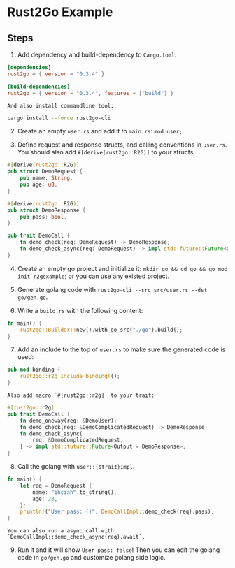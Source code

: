 # Rust2Go Example

## Steps
1. Add dependency and build-dependency to `Cargo.toml`:
```toml
[dependencies]
rust2go = { version = "0.3.4" }

[build-dependencies]
rust2go = { version = "0.3.4", features = ["build"] }
```

    And also install commandline tool:
```sh
cargo install --force rust2go-cli
```

2. Create an empty `user.rs` and add it to `main.rs`: `mod user;`.

3. Define request and response structs, and calling conventions in `user.rs`. You should also add `#[derive(rust2go::R2G)]` to your structs.
```rust
#[derive(rust2go::R2G)]
pub struct DemoRequest {
    pub name: String,
    pub age: u8,
}

#[derive(rust2go::R2G)]
pub struct DemoResponse {
    pub pass: bool,
}

pub trait DemoCall {
    fn demo_check(req: DemoRequest) -> DemoResponse;
    fn demo_check_async(req: DemoRequest) -> impl std::future::Future<Output = DemoResponse>;
}
```

4. Create an empty go project and initialize it: `mkdir go && cd go && go mod init r2gexample`; or you can use any existed project.

5. Generate golang code with `rust2go-cli --src src/user.rs --dst go/gen.go`.

6. Write a `build.rs` with the following content:
```rust
fn main() {
    rust2go::Builder::new().with_go_src("./go").build();
}
```

7. Add an include to the top of `user.rs` to make sure the generated code is used:
```rust
pub mod binding {
    rust2go::r2g_include_binding!();
}
```

    Also add macro `#[rust2go::r2g]` to your trait:
```rust
#[rust2go::r2g]
pub trait DemoCall {
    fn demo_oneway(req: &DemoUser);
    fn demo_check(req: &DemoComplicatedRequest) -> DemoResponse;
    fn demo_check_async(
        req: &DemoComplicatedRequest,
    ) -> impl std::future::Future<Output = DemoResponse>;
}
```

8. Call the golang with `user::{$trait}Impl`.
```rust
fn main() {
    let req = DemoRequest {
        name: "ihciah".to_string(),
        age: 28,
    };
    println!("User pass: {}", DemoCallImpl::demo_check(req).pass);
}
```

    You can also run a async call with `DemoCallImpl::demo_check_async(req).await`.

9. Run it and it will show `User pass: false`! Then you can edit the golang code in `go/gen.go` and customize golang side logic.